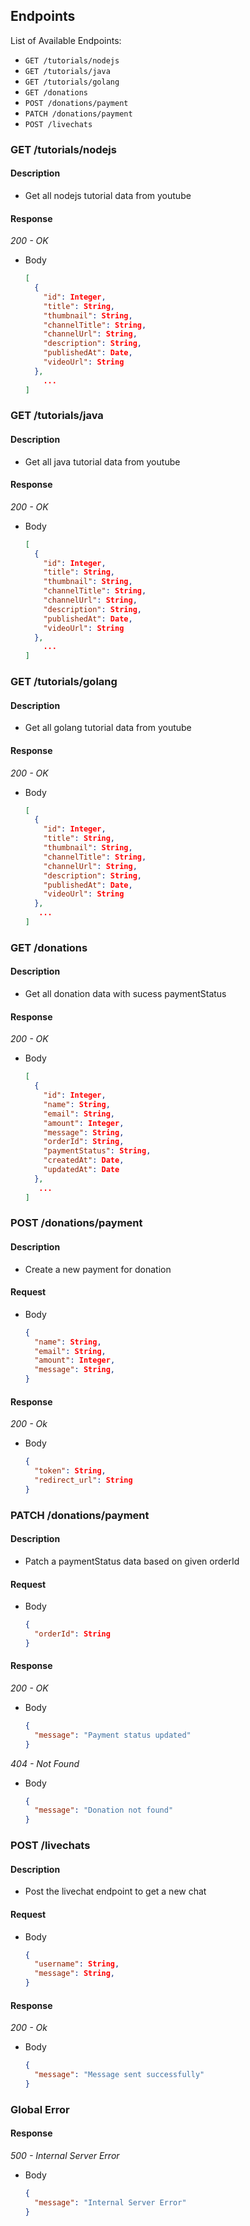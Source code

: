 ## Endpoints

List of Available Endpoints:

- `GET /tutorials/nodejs`
- `GET /tutorials/java`
- `GET /tutorials/golang`
- `GET /donations`
- `POST /donations/payment`
- `PATCH /donations/payment`
- `POST /livechats`

### GET /tutorials/nodejs

#### Description

- Get all nodejs tutorial data from youtube

#### Response

_200 - OK_

- Body
  ```json
  [
    {
      "id": Integer,
      "title": String,
      "thumbnail": String,
      "channelTitle": String,
      "channelUrl": String,
      "description": String,
      "publishedAt": Date,
      "videoUrl": String
    },
      ...
  ]
  ```

### GET /tutorials/java

#### Description

- Get all java tutorial data from youtube

#### Response

_200 - OK_

- Body
  ```json
  [
    {
      "id": Integer,
      "title": String,
      "thumbnail": String,
      "channelTitle": String,
      "channelUrl": String,
      "description": String,
      "publishedAt": Date,
      "videoUrl": String
    },
      ...
  ]
  ```

### GET /tutorials/golang

#### Description

- Get all golang tutorial data from youtube

#### Response

_200 - OK_

- Body

  ```json
  [
    {
      "id": Integer,
      "title": String,
      "thumbnail": String,
      "channelTitle": String,
      "channelUrl": String,
      "description": String,
      "publishedAt": Date,
      "videoUrl": String
    },
     ...
  ]
  ```

### GET /donations

#### Description

- Get all donation data with sucess paymentStatus

#### Response

_200 - OK_

- Body
  ```json
  [
    {
      "id": Integer,
      "name": String,
      "email": String,
      "amount": Integer,
      "message": String,
      "orderId": String,
      "paymentStatus": String,
      "createdAt": Date,
      "updatedAt": Date
    },
     ...
  ]
  ```

### POST /donations/payment

#### Description

- Create a new payment for donation

#### Request

- Body
  ```json
  {
    "name": String,
    "email": String,
    "amount": Integer,
    "message": String,
  }
  ```

#### Response

_200 - Ok_

- Body
  ```json
  {
    "token": String,
    "redirect_url": String
  }
  ```

### PATCH /donations/payment

#### Description

- Patch a paymentStatus data based on given orderId

#### Request

- Body
  ```json
  {
    "orderId": String
  }
  ```

#### Response

_200 - OK_

- Body
  ```json
  {
    "message": "Payment status updated"
  }
  ```

_404 - Not Found_

- Body
  ```json
  {
    "message": "Donation not found"
  }
  ```

### POST /livechats

#### Description

- Post the livechat endpoint to get a new chat

#### Request

- Body
  ```json
  {
    "username": String,
    "message": String,
  }
  ```

#### Response

_200 - Ok_

- Body
  ```json
  {
    "message": "Message sent successfully"
  }
  ```

### Global Error

#### Response

_500 - Internal Server Error_

- Body
  ```json
  {
    "message": "Internal Server Error"
  }
  ```
